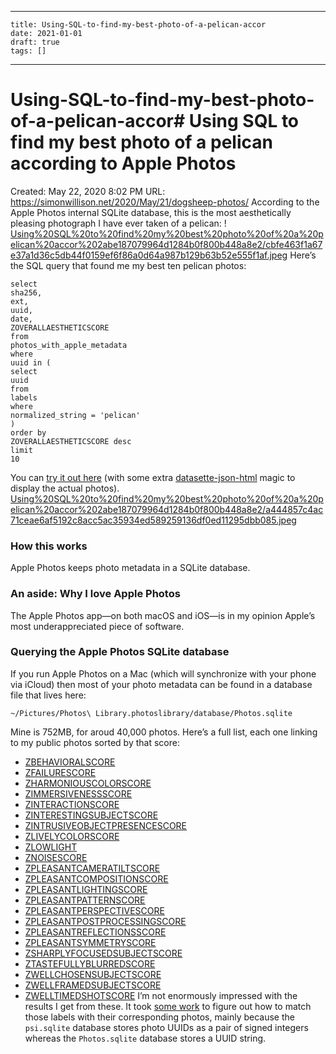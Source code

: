 
---
    title: Using-SQL-to-find-my-best-photo-of-a-pelican-accor
    date: 2021-01-01    
    draft: true
    tags: []
---
# Using-SQL-to-find-my-best-photo-of-a-pelican-accor# Using SQL to find my best photo of a pelican according to Apple Photos
Created: May 22, 2020 8:02 PM
URL: https://simonwillison.net/2020/May/21/dogsheep-photos/
According to the Apple Photos internal SQLite database, this is the most aesthetically pleasing photograph I have ever taken of a pelican:
!
[Using%20SQL%20to%20find%20my%20best%20photo%20of%20a%20pelican%20accor%202abe187079964d1284b0f800b448a8e2/cbfe463f1a67e37a1d36c5db44f0159ef6f86a0d64a987b129b63b52e555f1af.jpeg](Using%20SQL%20to%20find%20my%20best%20photo%20of%20a%20pelican%20accor%202abe187079964d1284b0f800b448a8e2/cbfe463f1a67e37a1d36c5db44f0159ef6f86a0d64a987b129b63b52e555f1af.jpeg)
Here’s the SQL query that found me my best ten pelican photos:
```
select
sha256,
ext,
uuid,
date,
ZOVERALLAESTHETICSCORE
from
photos_with_apple_metadata
where
uuid in (
select
uuid
from
labels
where
normalized_string = 'pelican'
)
order by
ZOVERALLAESTHETICSCORE desc
limit
10
```
You can [try it out here](https://dogsheep-photos.dogsheep.net/public?sql=select%0D%0A++json_object%28%0D%0A++++%27img_src%27%2C%0D%0A++++%27https%3A%2F%2Fphotos.simonwillison.net%2Fi%2F%27+%7C%7C+sha256+%7C%7C+%27.%27+%7C%7C+ext+%7C%7C+%27%3Fw%3D600%27%0D%0A++%29+as+photo%2C%0D%0A++sha256%2C%0D%0A++ext%2C%0D%0A++uuid%2C%0D%0A++date%2C%0D%0A++ZOVERALLAESTHETICSCORE%0D%0Afrom%0D%0A++photos_with_apple_metadata%0D%0Awhere%0D%0A++uuid+in+%28%0D%0A++++select%0D%0A++++++uuid%0D%0A++++from%0D%0A++++++labels%0D%0A++++where%0D%0A++++++normalized_string+%3D+%3Alabel%0D%0A++%29%0D%0Aorder+by%0D%0A++ZOVERALLAESTHETICSCORE+desc%0D%0Alimit%0D%0A++10&label=pelican) (with some extra [datasette-json-html](https://github.com/simonw/datasette-json-html/blob/master/README.md#images) magic to display the actual photos).
[Using%20SQL%20to%20find%20my%20best%20photo%20of%20a%20pelican%20accor%202abe187079964d1284b0f800b448a8e2/a444857c4ac71ceae6af5192c8acc5ac35934ed589259136df0ed11295dbb085.jpeg](Using%20SQL%20to%20find%20my%20best%20photo%20of%20a%20pelican%20accor%202abe187079964d1284b0f800b448a8e2/a444857c4ac71ceae6af5192c8acc5ac35934ed589259136df0ed11295dbb085.jpeg)
### How this works
Apple Photos keeps photo metadata in a SQLite database.
### An aside: Why I love Apple Photos
The Apple Photos app—on both macOS and iOS—is in my opinion Apple’s most underappreciated piece of software.
### Querying the Apple Photos SQLite database
If you run Apple Photos on a Mac (which will synchronize with your phone via iCloud) then most of your photo metadata can be found in a database file that lives here:
```
~/Pictures/Photos\ Library.photoslibrary/database/Photos.sqlite
```
Mine is 752MB, for aroud 40,000 photos.
Here’s a full list, each one linking to my public photos sorted by that score:
- [ZBEHAVIORALSCORE](https://dogsheep-photos.dogsheep.net/public/photos_with_apple_metadata?_sort_desc=ZBEHAVIORALSCORE)
- [ZFAILURESCORE](https://dogsheep-photos.dogsheep.net/public/photos_with_apple_metadata?_sort_desc=ZFAILURESCORE)
- [ZHARMONIOUSCOLORSCORE](https://dogsheep-photos.dogsheep.net/public/photos_with_apple_metadata?_sort_desc=ZHARMONIOUSCOLORSCORE)
- [ZIMMERSIVENESSSCORE](https://dogsheep-photos.dogsheep.net/public/photos_with_apple_metadata?_sort_desc=ZIMMERSIVENESSSCORE)
- [ZINTERACTIONSCORE](https://dogsheep-photos.dogsheep.net/public/photos_with_apple_metadata?_sort_desc=ZINTERACTIONSCORE)
- [ZINTERESTINGSUBJECTSCORE](https://dogsheep-photos.dogsheep.net/public/photos_with_apple_metadata?_sort_desc=ZINTERESTINGSUBJECTSCORE)
- [ZINTRUSIVEOBJECTPRESENCESCORE](https://dogsheep-photos.dogsheep.net/public/photos_with_apple_metadata?_sort_desc=ZINTRUSIVEOBJECTPRESENCESCORE)
- [ZLIVELYCOLORSCORE](https://dogsheep-photos.dogsheep.net/public/photos_with_apple_metadata?_sort_desc=ZLIVELYCOLORSCORE)
- [ZLOWLIGHT](https://dogsheep-photos.dogsheep.net/public/photos_with_apple_metadata?_sort_desc=ZLOWLIGHT)
- [ZNOISESCORE](https://dogsheep-photos.dogsheep.net/public/photos_with_apple_metadata?_sort_desc=ZNOISESCORE)
- [ZPLEASANTCAMERATILTSCORE](https://dogsheep-photos.dogsheep.net/public/photos_with_apple_metadata?_sort_desc=ZPLEASANTCAMERATILTSCORE)
- [ZPLEASANTCOMPOSITIONSCORE](https://dogsheep-photos.dogsheep.net/public/photos_with_apple_metadata?_sort_desc=ZPLEASANTCOMPOSITIONSCORE)
- [ZPLEASANTLIGHTINGSCORE](https://dogsheep-photos.dogsheep.net/public/photos_with_apple_metadata?_sort_desc=ZPLEASANTLIGHTINGSCORE)
- [ZPLEASANTPATTERNSCORE](https://dogsheep-photos.dogsheep.net/public/photos_with_apple_metadata?_sort_desc=ZPLEASANTPATTERNSCORE)
- [ZPLEASANTPERSPECTIVESCORE](https://dogsheep-photos.dogsheep.net/public/photos_with_apple_metadata?_sort_desc=ZPLEASANTPERSPECTIVESCORE)
- [ZPLEASANTPOSTPROCESSINGSCORE](https://dogsheep-photos.dogsheep.net/public/photos_with_apple_metadata?_sort_desc=ZPLEASANTPOSTPROCESSINGSCORE)
- [ZPLEASANTREFLECTIONSSCORE](https://dogsheep-photos.dogsheep.net/public/photos_with_apple_metadata?_sort_desc=ZPLEASANTREFLECTIONSSCORE)
- [ZPLEASANTSYMMETRYSCORE](https://dogsheep-photos.dogsheep.net/public/photos_with_apple_metadata?_sort_desc=ZPLEASANTSYMMETRYSCORE)
- [ZSHARPLYFOCUSEDSUBJECTSCORE](https://dogsheep-photos.dogsheep.net/public/photos_with_apple_metadata?_sort_desc=ZSHARPLYFOCUSEDSUBJECTSCORE)
- [ZTASTEFULLYBLURREDSCORE](https://dogsheep-photos.dogsheep.net/public/photos_with_apple_metadata?_sort_desc=ZTASTEFULLYBLURREDSCORE)
- [ZWELLCHOSENSUBJECTSCORE](https://dogsheep-photos.dogsheep.net/public/photos_with_apple_metadata?_sort_desc=ZWELLCHOSENSUBJECTSCORE)
- [ZWELLFRAMEDSUBJECTSCORE](https://dogsheep-photos.dogsheep.net/public/photos_with_apple_metadata?_sort_desc=ZWELLFRAMEDSUBJECTSCORE)
- [ZWELLTIMEDSHOTSCORE](https://dogsheep-photos.dogsheep.net/public/photos_with_apple_metadata?_sort_desc=ZWELLTIMEDSHOTSCORE)
I’m not enormously impressed with the results I get from these.
It took [some work](https://github.com/dogsheep/dogsheep-photos/issues/16) to figure out how to match those labels with their corresponding photos, mainly because the `psi.sqlite` database stores photo UUIDs as a pair of signed integers whereas the `Photos.sqlite` database stores a UUID string.
